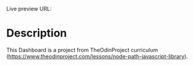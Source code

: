 Live preview URL: 

# Description
This Dashboard is a project from TheOdinProject curriculum (https://www.theodinproject.com/lessons/node-path-javascript-library).